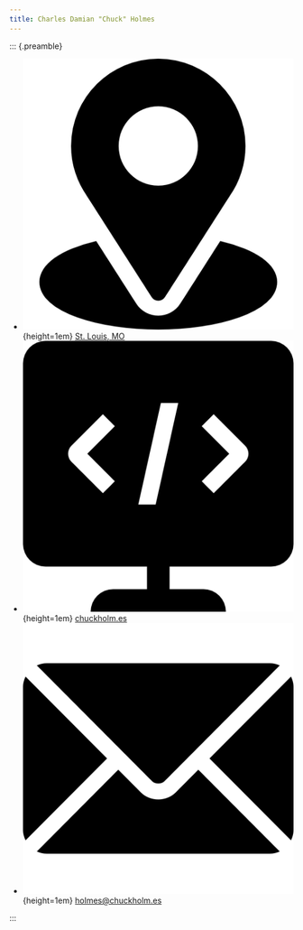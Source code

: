 ```yaml
---
title: Charles Damian "Chuck" Holmes
---
```


::: {.preamble}

- ![](icons/location.png){height=1em} [St. Louis, MO](https://maps.app.goo.gl/C8vTiMZNPwGvksgs6)
- ![](icons/html-code.png){height=1em} [chuckholm.es](https://chuckholm.es)
- ![](icons/email.png){height=1em} [holmes@chuckholm.es](mailto:holmes@chuckholm.es)

:::
